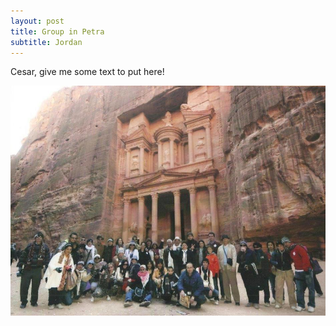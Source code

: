 ```yaml
---
layout: post
title: Group in Petra
subtitle: Jordan
---
```


Cesar, give me some text to put here!

![Group in Petra](/img/blog/petra-jordan-2012-01.jpg)
